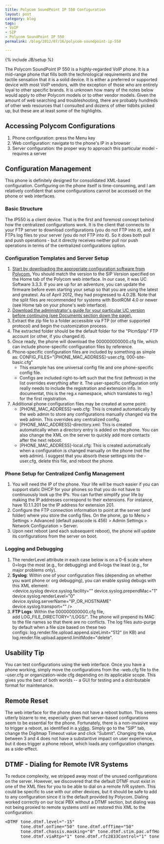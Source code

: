 ```yaml
---
title: Polycom SoundPoint IP 550 Configuration
layout: post
category: blog
tags:
- VoIP
- SIP
- Polycom SoundPoint IP 550
permalink: /blog/2012/07/16/polycom-soundpoint-ip-550

---
```

{% include JB/setup %}
<div id="node-165" class="node node-blog node-promoted">
  <div class="content clearfix">
    <div class="field field-name-body field-type-text-with-summary field-label-hidden"><div class="field-items"><div class="field-item even"><p>The Polycom SoundPoint IP 550 is a highly-regarded VoIP phone. It is a mid-range phone that fills both the technological requirements and the tactile sensation that it is a solid device. It is either a preferred or supported device with most VoIP vendors, with the exception of those who are entirely loyal to other specific brands. It is unknown how many of the notes below would apply to other Polycom models or to other vendor models. Given the amount of web searching and troubleshooting, there are probably hundreds of other web resources that I consulted and dozens of other tidbits picked up, but these are at least some of the highlights.</p>
<h2>
	Accessing Polycom Configurations</h2>
<ol><li>
		Phone configuration: press the Menu key</li>
	<li>
		Web configuration: navigate to the phone's IP in a browser</li>
	<li>
		Server configuration: the proper way to approach this particular model - requires a server</li>
</ol><h2>
	Configuration Management</h2>
<p>This phone is definitely designed for consolidated XML-based configuration. Configuring on the phone itself is time-consuming, and I am relatively confident that some configurations cannot be accessed on the phone or web interfaces.</p>
<h3>
	Basic Structure</h3>
<p>The IP550 is a client device. That is the first and foremost concept behind how the centralized configurations work. It is the client that connects to your FTP server to download configurations (you do not FTP into it), and it FTPs log files to your server (you do not FTP into it). So it does both pull and push operations - but it directly receives neither pull nor push operations in terms of the centralized configurations option.</p>
<h3>
	Configuration Templates and Server Setup</h3>
<ol><li>
		<a href="http://support.polycom.com/PolycomService/support/us/support/voice/soundpoint_ip/soundpoint_ip550.html">Start by downloading the appropriate configuration software from Polycom.</a> You should match the version to the SIP Version specified on the Home tab of the Polycom web interface. In our case, it was UC Software 3.3.3. If you are up for an adventure, you can update the firmware before even starting your setup so that you are using the latest and greatest. As of April 2012, they had progressed to 4.0.2B. Note that the split files are recommended for systems with BootROM 4.0 or newer (see Home tab on your phone's web interface).</li>
	<li>
		<a href="http://support.polycom.com/PolycomService/support/us/support/voice/soundpoint_ip/soundpoint_ip550.html">Download the administrator's guide for your particular UC version before continuing (see Documents section down the page).</a></li>
	<li>
		Extract the zip file to a folder accessible via FTP (or other supported protocol) and begin the customization process.</li>
	<li>
		The extracted folder should be the default folder for the "PlcmSplp" FTP account (or other, if you changed it).</li>
	<li>
		Once ready, the phone will download the 000000000000.cfg file, which can include phone-specific configuration files by reference.</li>
	<li>
		Phone-specific configuration files are included by something as simple as: CONFIG_FILES="[PHONE_MAC_ADDRESS]-user.cfg, 000-site-basic.cfg"
		<ul style=""><li>
				This example has one universal config file and one phone-specific config file.</li>
			<li>
				Configs are included right-to-left such that the first (leftmost) in the list overrides everything after it. The user-specific configuration only really needs to include the registration and extension info. In documentat, this is the reg.x namespace, which translates to reg.1 for the first registration.</li>
		</ul></li>
	<li>
		Additional phone configuration files may be created at some point:
		<ul style=""><li>
				[PHONE_MAC_ADDRESS]-web.cfg: This is created automatically by the web admin to store any configurations manually changed via the web admin. This overrides any centralized config.</li>
			<li>
				[PHONE_MAC_ADDRESS]-directory.xml: This is created automatically when a directory entry is added on the phone. You can also change the XML on the server to quickly add more contacts after the next reboot.</li>
			<li>
				[PHONE_MAC_ADDRESS]-local.cfg: This is created automatically when a configuration is changed manually on the phone (not the web admin). I suggest that you absorb these settings into the -user.cfg, delete this file, and reboot the phone.</li>
		</ul></li>
</ol><h3>
	Phone Setup for Centralized Config Management</h3>
<ol><li>
		You will need the IP of the phone. Your life will be much easier if you can support static DHCP for your phones so that you do not have to continuously look up the IPs. You can further simplify your life by making the IP addresses correspond to their extensions. For instance, have 10.1.1.201 be the IP address for extension 201.</li>
	<li>
		Configure the FTP connection information to point at the server (and folder) where you store the config files. On the phone, go to Menu &gt; Settings &gt; Advanced (default passcode is 456) &gt; Admin Settings &gt; Network Configuration &gt; Server.</li>
	<li>
		Upon next reboot (and each subsequent reboot), the phone will update its configurations from the server on boot.</li>
</ol><h3>
	Logging and Debugging</h3>
<ol><li>
		The renderLevel attribute in each case below is on a 0-6 scale where 0=logs the most (e.g., for debugging) and 6=logs the least (e.g., for major problems only).</li>
	<li>
		<strong>Syslog</strong>: Within one of your configuration files (depending on whether you want phone or org debugging), you can enable syslog debugs with this XML element:<br />
		&lt;device.syslog device.syslog.facility="" device.syslog.prependMac="1" device.syslog.renderLevel="0" device.syslog.serverName="IP_OR_HOSTNAME" device.syslog.transport="" /&gt;</li>
	<li>
		<strong>FTP Logs</strong>: Within the 000000000000.cfg file, add LOG_FILE_DIRECTORY="/LOGS/". The phone will prepend its MAC to the file names so that there are no conflicts. The log files auto-purge by default when a file size based on these two configs: log.render.file.upload.append.sizeLimit="512" (in KB) and log.render.file.upload.append.limitMode="delete".</li>
</ol><h2>
	Usability Tip</h2>
<p>You can test configurations using the web interface. Once you have a phone working, simply move the configurations from the -web.cfg file to the -user.cfg or organization-wide cfg depending on its applicable scope. This gives you the best of both worlds -- a GUI for testing and a distributable format for maintenance.</p>
<h2>
	Remote Reset</h2>
<p>The web interface for the phone does not have a reboot button. This seems utterly bizarre to me, especially given that server-based configurations seem to be essential for the phone. Fortunately, there is a non-invasive way to trigger a reboot, as identified in a <a href="http://help.fonality.com/IP_Phones/Polycom/Polycom_Remote_Reset">video</a>. Simply go to the "SIP" tab, change the Digitmap Timeout value and click "Submit". Changing the value between 3 and 4 does not have a substantive impact on user experience, but it does trigger a phone reboot, which loads any configuration changes as a side-effect.</p>
<h2>
	DTMF - Dialing for Remote IVR Systems</h2>
<p>To reduce complexity, we stripped away most of the unused configurations on the server. However, we discovered that the default DTMF must exist in one of the XML files for you to be able to dial on a remote IVR system. This could be specific to use with our other devices, but it should be safe to add to any configuration since it is the default provided by Polycom. Dialing worked correctly on our local PBX without a DTMF section, but dialing was not being proxied to remote systems until we restored this XML to the configuration:</p>
<pre>
&lt;DTMF tone.dtmf.level="-15"
      tone.dtmf.onTime="50" tone.dtmf.offTime="50" 
      tone.dtmf.chassis.masking="0" tone.dtmf.stim.pac.offHookOnly="0" 
      tone.dtmf.viaRtp="1" tone.dtmf.rfc2833Control="1" tone.dtmf.rfc2833Payload="101"/&gt;</pre>
</div></div></div>  </div>
</div>
